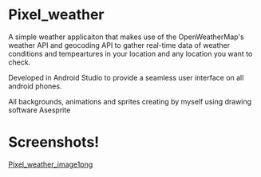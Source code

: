 # Pixel_weather

A simple weather applicaiton that makes use of the OpenWeatherMap's weather API and geocoding API to gather real-time data of weather conditions and tempeartures in your location and any location you want to check. 

Developed in Android Studio to provide a seamless user interface on all android phones.

All backgrounds, animations and sprites creating by myself using drawing software Asesprite

# Screenshots!

[Pixel_weather_image1png](https://user-images.githubusercontent.com/78951403/193514274-e5e08f62-3008-4c0c-9e4a-b65de34bcb03.png)
